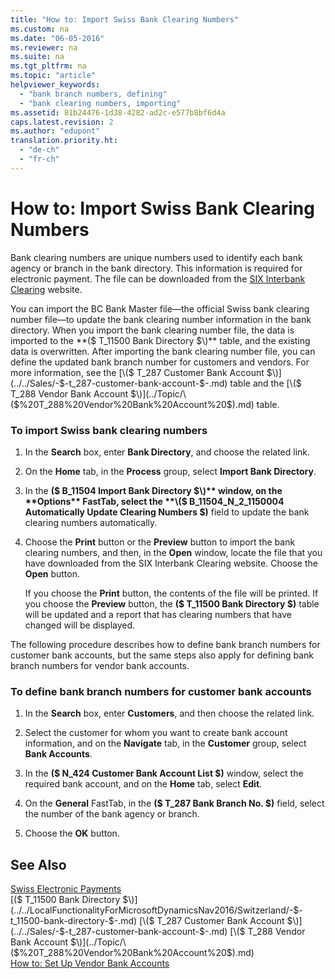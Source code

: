 ```yaml
---
title: "How to: Import Swiss Bank Clearing Numbers"
ms.custom: na
ms.date: "06-05-2016"
ms.reviewer: na
ms.suite: na
ms.tgt_pltfrm: na
ms.topic: "article"
helpviewer_keywords: 
  - "bank branch numbers, defining"
  - "bank clearing numbers, importing"
ms.assetid: 81b24476-1d38-4282-ad2c-e577b8bf6d4a
caps.latest.revision: 2
ms.author: "edupont"
translation.priority.ht: 
  - "de-ch"
  - "fr-ch"
---
```

# How to: Import Swiss Bank Clearing Numbers
Bank clearing numbers are unique numbers used to identify each bank agency or branch in the bank directory. This information is required for electronic payment. The file can be downloaded from the [SIX Interbank Clearing](http://go.microsoft.com/fwlink/?LinkId=145121) website.  
  
 You can import the BC Bank Master file—the official Swiss bank clearing number file—to update the bank clearing number information in the bank directory. When you import the bank clearing number file, the data is imported to the **\($ T\_11500 Bank Directory $\)** table, and the existing data is overwritten. After importing the bank clearing number file, you can define the updated bank branch number for customers and vendors. For more information, see the [\($ T\_287 Customer Bank Account $\)](../../Sales/-$-t_287-customer-bank-account-$-.md) table and the [\($ T\_288 Vendor Bank Account $\)](../Topic/\($%20T_288%20Vendor%20Bank%20Account%20$\).md) table.  
  
### To import Swiss bank clearing numbers  
  
1.  In the **Search** box, enter **Bank Directory**, and choose the related link.  
  
2.  On the **Home** tab, in the **Process** group, select **Import Bank Directory**.  
  
3.  In the **\($ B\_11504 Import Bank Directory $\)** window, on the **Options** FastTab, select the **\($ B\_11504\_N\_2\_1150004 Automatically Update Clearing Numbers $\)** field to update the bank clearing numbers automatically.  
  
4.  Choose the **Print** button or the **Preview** button to import the bank clearing numbers, and then, in the **Open** window, locate the file that you have downloaded from the SIX Interbank Clearing website. Choose the **Open** button.  
  
     If you choose the **Print** button, the contents of the file will be printed. If you choose the **Preview** button, the **\($ T\_11500 Bank Directory $\)** table will be updated and a report that has clearing numbers that have changed will be displayed.  
  
 The following procedure describes how to define bank branch numbers for customer bank accounts, but the same steps also apply for defining bank branch numbers for vendor bank accounts.  
  
### To define bank branch numbers for customer bank accounts  
  
1.  In the **Search** box, enter **Customers**, and then choose the related link.  
  
2.  Select the customer for whom you want to create bank account information, and on the **Navigate** tab, in the **Customer** group, select **Bank Accounts**.  
  
3.  In the **\($ N\_424 Customer Bank Account List $\)** window, select the required bank account, and on the **Home** tab, select **Edit**.  
  
4.  On the **General** FastTab, in the **\($ T\_287 Bank Branch No. $\)** field, select the number of the bank agency or branch.  
  
5.  Choose the **OK** button.  
  
## See Also  
 [Swiss Electronic Payments](../../LocalFunctionalityForMicrosoftDynamicsNav2016/Switzerland/swiss-electronic-payments.md)   
 [\($ T\_11500 Bank Directory $\)](../../LocalFunctionalityForMicrosoftDynamicsNav2016/Switzerland/-$-t_11500-bank-directory-$-.md)   
 [\($ T\_287 Customer Bank Account $\)](../../Sales/-$-t_287-customer-bank-account-$-.md)   
 [\($ T\_288 Vendor Bank Account $\)](../Topic/\($%20T_288%20Vendor%20Bank%20Account%20$\).md)   
 [How to: Set Up Vendor Bank Accounts](../../Purchasing/how-to-set-up-vendor-bank-accounts.md)